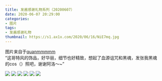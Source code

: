 ```yaml
---
title: 发酱感谢礼物系列（20200607）
date: 2020-06-07 20:29:00
categories:
- 图片
tags:
- 发酱感谢礼物
thumbnail: https://s1.ax1x.com/2020/06/16/NiE7mq.jpg
---
```


图片来自于<a href="https://weibo.com/p/1005051720171447" target="_blank">quanmmmmm</a><br/>“这哥特风的饰品，好华丽，细节也好精致，想起了血源诅咒和黑魂，发张我黑魂的cos（）照吧，谢谢阿洛～~”

<!-- 下列图片中，第一张为 thumbnail 图。 -->

![](https://s1.ax1x.com/2020/06/16/NiE7mq.jpg)
![](https://s1.ax1x.com/2020/06/16/NiE5lj.jpg)
![](https://s1.ax1x.com/2020/06/16/NiEI6s.jpg)
![](https://s1.ax1x.com/2020/06/16/NiEoXn.jpg)
![](https://s1.ax1x.com/2020/06/16/NiE4pQ.jpg)
![](https://s1.ax1x.com/2020/06/16/NiEH00.jpg)
